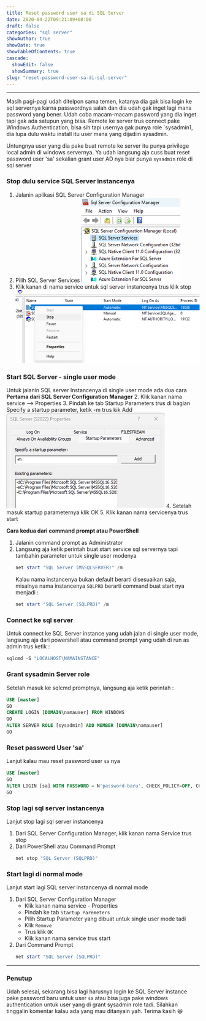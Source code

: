 ```yaml
---
title: Reset password user sa di SQL Server
date: 2020-04-22T09:21:09+08:00
draft: false
categories: "sql server"
showAuthor: true
showDate: true
showTableOfContents: true
cascade:
  showEdit: false
  showSummary: true
slug: "reset-password-user-sa-di-sql-server"
---
```


----------

Masih pagi-pagi udah ditelpon sama temen, katanya dia gak bisa login ke sql servernya karna passwordnya salah dan dia udah gak inget lagi mana password yang bener. Udah coba macam-macam password yang dia inget tapi gak ada satupun yang bisa. Remote ke server trus connect pake Windows Authentication, bisa sih tapi usernya gak punya role `sysadmin1, dia lupa dulu waktu install itu user mana yang dijadiin sysadmin.

Untungnya user yang dia pake buat remote ke server itu punya privilege local admin di windows servernya. Ya udah langsung aja cuss buat reset password user 'sa' sekalian grant user AD nya biar punya `sysadmin` role di sql server

### Stop dulu service SQL Server instancenya
1. Jalanin aplikasi SQL Server Configuration Manager
2. Pilih SQL Server Services
   ![SSCM Service](sscm-services.png)
3. Klik kanan di nama service untuk sql server instancenya trus klik stop
   ![SSCM Stop Service](sscm-stop-service.png)

### Start SQL Server - single user mode
Untuk jalanin SQL server Instancenya di single user mode ada dua cara
**Pertama dari SQL Server Configuration Manager**
2. Klik kanan nama service --> Properties
3. Pindah ke tab Startup Parameters trus di bagian Specify a startup parameter, ketik -m trus kik Add
   ![Startup Paremeters](startup-parammeters.png)
4. Setelah masuk startup parameternya klik OK
5. Klik kanan nama servicenya trus start

**Cara kedua dari command prompt atau PowerShell**
1. Jalanin command prompt as Administrator
2. Langsung aja ketik perintah buat start service sql servernya tapi tambahin parameter untuk single user modenya
   ```PowerShell
   net start "SQL Server (MSSQLSERVER)" /m
   ```
   Kalau nama instancenya bukan default berarti disesuaikan saja, misalnya nama instancenya `SQLPRD` berarti command buat start nya menjadi :
   ```PowerShell
   net start "SQL Server (SQLPRD)" /m
   ```

### Connect ke sql server
Untuk connect ke SQL Server instance yang udah jalan di single user mode, langsung aja dari powershell atau command prompt yang udah di run as admin trus ketik :
```PowerShell
sqlcmd -S "LOCALHOST\NAMAINSTANCE"
```
### Grant sysadmin Server role
Setelah masuk ke sqlcmd promptnya, langsung aja ketik perintah :
```sql
USE [master]
GO
CREATE LOGIN [DOMAIN\namauser] FROM WINDOWS
GO
ALTER SERVER ROLE [sysadmin] ADD MEMBER [DOMAIN\namauser]
GO
```
### Reset password User 'sa'
Lanjut kalau mau reset password user `sa` nya
```sql
USE [master]
GO
ALTER LOGIN [sa] WITH PASSWORD = N'password-baru', CHECK_POLICY=OFF, CHECK_EXPIRATION=OFF
GO
```
### Stop lagi sql server instancenya
Lanjut stop lagi sql server instancenya
1. Dari SQL Server Configuration Manager, klik kanan nama Service trus stop
2. Dari PowerShell atau Command Prompt
   ```PowerShell
   net stop "SQL Server (SQLPRD)"
   ```

### Start lagi di normal mode
Lanjut start lagi SQL server instancenya di normal mode
1. Dari SQL Server Configuration Manager
   - Klik kanan nama service - Properties
   - Pindah ke tab `Startup Paremeters`
   - Pilih Startup Parameter yang dibuat untuk single user mode tadi
   - Klik `Remove`
   - Trus klik `OK`
   - Klik kanan nama service trus start
2. Dari Command Prompt
   ```PowerShell
   net start "SQL Server (SQLPRD)"
   ```

--------

### Penutup
Udah selesai, sekarang bisa lagi harusnya login ke SQL Server instance pake password baru untuk user `sa` atau bisa juga pake windows authentication untuk user yang di grant sysadmin role tadi. Silahkan tinggalin komentar kalau ada yang mau ditanyain yah. Terima kasih :smiley: